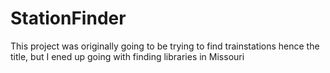 # StationFinder
This project was originally going to be trying to find trainstations hence the title, but I ened up going with finding libraries in Missouri
